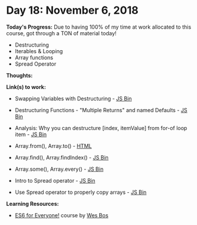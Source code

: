 # Day 18: November 6, 2018

**Today's Progress:** Due to having 100% of my time at work allocated to this course, got through a TON of material today!
* Destructuring
* Iterables & Looping
* Array functions
* Spread Operator

**Thoughts:** 

**Link(s) to work:**
* Swapping Variables with Destructuring - [JS Bin](https://jsbin.com/wosogaqegu/edit?js,console)
* Destructuring Functions - "Multiple Returns" and named Defaults - [JS Bin](https://jsbin.com/jacevatoqa/edit?js,console)

* Analysis: Why you can destructure [index, itemValue] from for-of loop item - [JS Bin](https://jsbin.com/revusoruru/edit?js,console)

* Array.from(), Array.to() - [HTML](https://github.com/mccoyrjm/100-days-of-code/blob/master/log-work-files/day-018-array-from-to.html)
* Array.find(), Array.findIndex() - [JS Bin](https://jsbin.com/siferigipa/edit?js,console)
* Array.some(), Array.every() - [JS Bin](https://jsbin.com/hicoxaqofo/edit?js,console)

* Intro to Spread operator - [JS Bin](https://jsbin.com/qezodovoli/edit?js,console)
* Use Spread operator to properly copy arrays - [JS Bin](https://jsbin.com/gicemafudu/edit?js,console)

**Learning Resources:**
* [ES6 for Everyone!](https://es6.io/) course by [Wes Bos](https://wesbos.com/)
